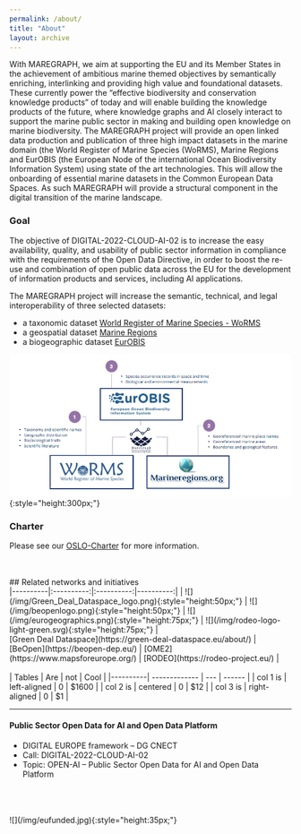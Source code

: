 ```yaml
---
permalink: /about/
title: "About"
layout: archive
---
```

With MAREGRAPH, we aim at supporting the EU and its Member States in the achievement of ambitious marine themed objectives by semantically enriching, interlinking and providing high value and foundational datasets. These currently power the “effective biodiversity and conservation knowledge products” of today and will enable building the knowledge products of the future, where knowledge graphs and AI closely interact to support the marine public sector in making and building open knowledge on marine biodiversity. The MAREGRAPH project will provide an open linked data production and publication of three high impact datasets in the marine domain (the World Register of Marine Species (WoRMS), Marine Regions and EurOBIS (the European Node of the international Ocean Biodiversity Information System) using state of the art technologies. This will allow the onboarding of essential marine datasets in the Common European Data Spaces. As such MAREGRAPH will provide a structural component in the digital transition of the marine landscape.

### Goal
 The objective of DIGITAL-2022-CLOUD-AI-02 is to increase the easy availability, quality, and usability of public sector information in compliance with the requirements of the Open Data Directive, in order to boost the re-use and combination of open public data across the EU for the development of information products and services, including AI applications.

The MAREGRAPH project will increase the semantic, technical, and legal interoperability of three selected datasets: 

- a taxonomic dataset [World Register of Marine Species - WoRMS](https://www.marinespecies.org/)
- a geospatial dataset [Marine Regions](https://www.marineregions.org/)
- a biogeographic dataset [EurOBIS](https://www.eurobis.org/)

  


![](/img/HVDS_v1.png){:style="height:300px;"}

### Charter
Please see our [OSLO-Charter](/files/Charter_Maregraph_OSLO.pdf) for more information. 

<br />
<br />
## Related networks and initiatives  
<br />
|----------|:----------:|:----------:|----------:|
| ![](/img/Green_Deal_Dataspace_logo.png){:style="height:50px;"} | ![](/img/beopenlogo.png){:style="height:50px;"} | ![](/img/eurogeographics.png){:style="height:75px;"} | ![](/img/rodeo-logo-light-green.svg){:style="height:75px;"} |
<br />
[Green Deal Dataspace](https://green-deal-dataspace.eu/about/) | [BeOpen](https://beopen-dep.eu/) | [OME2](https://www.mapsforeurope.org/) | [RODEO](https://rodeo-project.eu/) |
<br />
<br />
| Tables   |      Are      | not |  Cool |
|----------| ------------- | --- | ------ |
| col 1 is |  left-aligned | 0   | $1600 |
| col 2 is |    centered   | 0   |   $12 |
| col 3 is | right-aligned | 0   |    $1 |


---
#### Public Sector Open Data for AI and Open Data Platform
 - DIGITAL EUROPE framework – DG CNECT ​
 - Call: DIGITAL-2022-CLOUD-AI-02 ​
 - Topic: OPEN-AI – Public Sector Open Data for AI and Open Data Platform
<br />
<br />
<br />
![](/img/eufunded.jpg){:style="height:35px;"}
